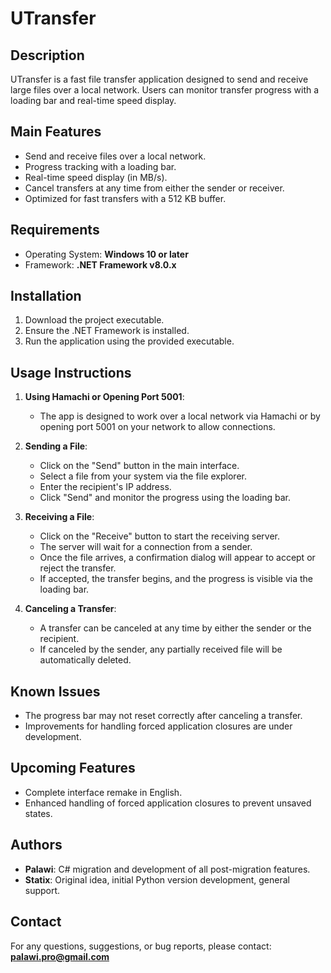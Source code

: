 # UTransfer

## Description
UTransfer is a fast file transfer application designed to send and receive large files over a local network. Users can monitor transfer progress with a loading bar and real-time speed display.

## Main Features
- Send and receive files over a local network.
- Progress tracking with a loading bar.
- Real-time speed display (in MB/s).
- Cancel transfers at any time from either the sender or receiver.
- Optimized for fast transfers with a 512 KB buffer.

## Requirements
- Operating System: **Windows 10 or later**
- Framework: **.NET Framework v8.0.x**

## Installation
1. Download the project executable.
2. Ensure the .NET Framework is installed.
3. Run the application using the provided executable.

## Usage Instructions
1. **Using Hamachi or Opening Port 5001**:
   - The app is designed to work over a local network via Hamachi or by opening port 5001 on your network to allow connections.

2. **Sending a File**:
   - Click on the "Send" button in the main interface.
   - Select a file from your system via the file explorer.
   - Enter the recipient's IP address.
   - Click "Send" and monitor the progress using the loading bar.

3. **Receiving a File**:
   - Click on the "Receive" button to start the receiving server.
   - The server will wait for a connection from a sender.
   - Once the file arrives, a confirmation dialog will appear to accept or reject the transfer.
   - If accepted, the transfer begins, and the progress is visible via the loading bar.

4. **Canceling a Transfer**:
   - A transfer can be canceled at any time by either the sender or the recipient.
   - If canceled by the sender, any partially received file will be automatically deleted.

## Known Issues
- The progress bar may not reset correctly after canceling a transfer.
- Improvements for handling forced application closures are under development.

## Upcoming Features
- Complete interface remake in English.
- Enhanced handling of forced application closures to prevent unsaved states.

## Authors
- **Palawi**: C# migration and development of all post-migration features.
- **Statix**: Original idea, initial Python version development, general support.

## Contact
For any questions, suggestions, or bug reports, please contact: **palawi.pro@gmail.com**
